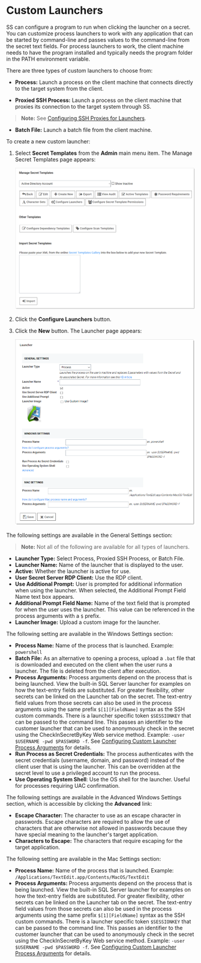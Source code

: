 [title]: # (Custom Launchers)
[tags]: # (Launcher)
[priority]: # (30)

# Custom Launchers

SS can configure a program to run when clicking the launcher on a secret. You can customize process launchers to work with any application that can be started by command-line and passes values to the command-line from the secret text fields. For process launchers to work, the client machine needs to have the program installed and typically needs the program folder in the PATH environment variable.

There are three types of custom launchers to choose from:

- **Process:** Launch a process on the client machine that connects directly to the target system from the client.

- **Proxied SSH Process:** Launch a process on the client machine that proxies its connection to the target system through SS.

> **Note:** See [Configuring SSH Proxies for Launchers](#ConfiguringSSHProxiesforLaunchers).

- **Batch File:** Launch a batch file from the client machine.

To create a new custom launcher:

1. Select **Secret Templates** from the **Admin** main menu item. The Manage Secret Templates page appears:

   ![1566850351170](images/1566850351170.png)

1. Click the **Configure Launchers** button.

1. Click the **New** button.  The Launcher page appears:

   ![1557236094477](images/1557236094477.png)

The following settings are available in the General Settings section:

> **Note:** Not all of the following are available for all types of launchers.

- **Launcher Type:** Select Process, Proxied SSH Process, or Batch File.
- **Launcher Name:** Name of the launcher that is displayed to the user.
- **Active:** Whether the launcher is active for use.
- **User Secret Server RDP Client:** Use the RDP client.
- **Use Additional Prompt:** User is prompted for additional information when using the launcher. When selected, the Additional Prompt Field Name text box appears.
- **Additional Prompt Field Name:** Name of the text field that is prompted for when the user uses the launcher. This value can be referenced in the process arguments with a `$` prefix.
- **Launcher Image:** Upload a custom image for the launcher.

The following setting are available in the Windows Settings section:

- **Process Name:** Name of the process that is launched. Example: `powershell`
- **Batch File:** As an alternative to opening a process, upload a `.bat` file that is downloaded and executed on the client when the user runs a launcher. The file is deleted from the client after execution.
- **Process Arguments:** Process arguments depend on the process that is being launched. View the built-in SQL Server launcher for examples on how the text-entry fields are substituted. For greater flexibility, other secrets can be linked on the Launcher tab on the secret. The text-entry field values from those secrets can also be used in the process arguments using the same prefix `$[1][FieldName]` syntax as the SSH custom commands. There is a launcher specific token `$SESSIONKEY` that can be passed to the command line. This passes an identifier to the customer launcher that can be used to anonymously check in the secret using the CheckInSecretByKey Web service method. Example: `-user $USERNAME -pwd $PASSWORD -f`. See [Configuring Custom Launcher Process Arguments](https://thycotic.force.com/support/s/article/Configuring-Custom-Launcher-Process-Arguments) for details.
- **Run Process as Secret Credentials:** The process authenticates with the secret credentials (username, domain, and password) instead of the client user that is using the launcher. This can be overridden at the secret level to use a privileged account to run the process.
- **Use Operating System Shell**: Use the OS shell for the launcher. Useful for processes requiring UAC confirmation.

The following settings are available in the Advanced Windows Settings section, which is accessible by clicking the **Advanced** link:

- **Escape Character:** The character to use as an escape character in passwords. Escape characters are required to allow the use of characters that are otherwise not allowed in passwords because they have special meaning to the launcher's target application. 
- **Characters to Escape:** The characters that require escaping for the target application. 

The following setting are available in the Mac Settings section:

- **Process Name:** Name of the process that is launched. Example: `/Applications/TextEdit.app/Contents/MacOS/TextEdit`
- **Process Arguments:** Process arguments depend on the process that is being launched. View the built-in SQL Server launcher for examples on how the text-entry fields are substituted. For greater flexibility, other secrets can be linked on the Launcher tab on the secret. The text-entry field values from those secrets can also be used in the process arguments using the same prefix `$[1][FieldName]` syntax as the SSH custom commands. There is a launcher specific token `$SESSIONKEY` that can be passed to the command line. This passes an identifier to the customer launcher that can be used to anonymously check in the secret using the CheckInSecretByKey Web service method. Example: `-user $USERNAME -pwd $PASSWORD -f`. See [Configuring Custom Launcher Process Arguments](https://thycotic.force.com/support/s/article/Configuring-Custom-Launcher-Process-Arguments) for details.
